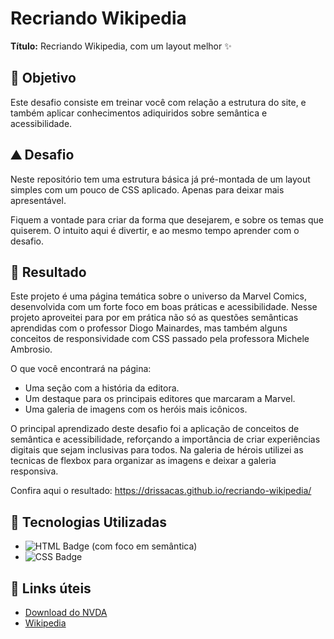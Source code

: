 # Recriando Wikipedia

**Título:** Recriando Wikipedia, com um layout melhor ✨

## 🎯 Objetivo
Este desafio consiste em treinar você com relação a estrutura do site, e também aplicar conhecimentos adiquiridos sobre semântica e acessibilidade.

## ⛰️ Desafio
Neste repositório tem uma estrutura básica já pré-montada de um layout simples com um pouco de CSS aplicado. Apenas para deixar mais apresentável.

Fiquem a vontade para criar da forma que desejarem, e sobre os temas que quiserem. O intuito aqui é divertir, e ao mesmo tempo aprender com o desafio.

## 🚀 Resultado
Este projeto é uma página temática sobre o universo da Marvel Comics, desenvolvida com um forte foco em boas práticas e acessibilidade. Nesse projeto aproveitei para por em prática não só as questões semânticas aprendidas com o professor Diogo Mainardes, mas também alguns conceitos de responsividade com CSS passado pela professora Michele Ambrosio. 

O que você encontrará na página:

- Uma seção com a história da editora.
- Um destaque para os principais editores que marcaram a Marvel.
- Uma galeria de imagens com os heróis mais icônicos. 

O principal aprendizado deste desafio foi a aplicação de conceitos de semântica e acessibilidade, reforçando a importância de criar experiências digitais que sejam inclusivas para todos. Na galeria de hérois utilizei as tecnicas de flexbox para organizar as imagens e deixar a galeria responsiva.

Confira aqui o resultado: https://drissacas.github.io/recriando-wikipedia/

## 🤖 Tecnologias Utilizadas

- ![HTML Badge](https://img.shields.io/badge/-HTML-239120?style=flat&logo=html5&logoColor=white) (com foco em semântica)
- ![CSS Badge](https://img.shields.io/badge/-CSS-1572B6?style=flat&logo=css3&logoColor=white) 

## 🔗 Links úteis
- [Download do NVDA](https://www.nvaccess.org/download/)
- [Wikipedia](https://pt.wikipedia.org/)
